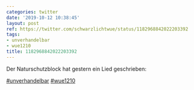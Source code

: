 ```yaml
---
categories: twitter
date: '2019-10-12 10:38:45'
layout: post
ref: https://twitter.com/schwarzlichtwue/status/1182968842022203392
tags:
- unverhandelbar
- wue1210
title: 1182968842022203392
---
```

Der Naturschutzblock hat gestern ein Lied geschrieben:



[#unverhandelbar](/t/unverhandelbar) [#wue1210](/t/wue1210) 